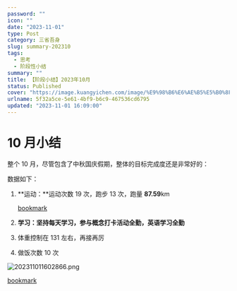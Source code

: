 ```yaml
---
password: ""
icon: ""
date: "2023-11-01"
type: Post
category: 三省吾身
slug: summary-202310
tags:
  - 思考
  - 阶段性小结
summary: ""
title: 【阶段小结】2023年10月
status: Published
cover: "https://image.kuangyichen.com/image/%E9%98%B6%E6%AE%B5%E5%B0%8F%E7%BB%9310%E6%9C%88.png"
urlname: 5f32a5ce-5e61-4bf9-b6c9-467536cd6795
updated: "2023-11-01 16:09:00"
---
```


# 10 月小结

整个 10 月，尽管包含了中秋国庆假期，整体的目标完成度还是非常好的：

数据如下：

1. **运动：**运动次数 19 次，跑步 13 次，跑量 **87.59**km

   [bookmark](https://kuangyichen.com/running)

2. **学习：坚持每天学习，参与概念打卡活动全勤，英语学习全勤**
3. 体重控制在 131 左右，再接再厉
4. 做饭次数 10 次

![202311011602866.png](https://image.kuangyichen.com/image/202311011602866.png)

[bookmark](https://kuangyichen.com/)
